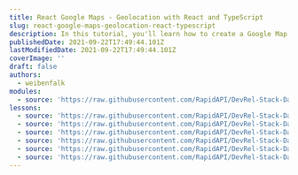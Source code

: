 ```yaml
---
title: React Google Maps - Geolocation with React and TypeScript
slug: react-google-maps-geolocation-react-typescript
description: In this tutorial, you'll learn how to create a Google Map with React.js and Typescript. The app will find the nearest bars both by click and geolocation.
publishedDate: 2021-09-22T17:49:44.101Z
lastModifiedDate: 2021-09-22T17:49:44.101Z
coverImage: ''
draft: false
authors:
  - weibenfalk
modules:
  - source: 'https://raw.githubusercontent.com/RapidAPI/DevRel-Stack-Data/dev/lms/courses/react-google-maps-geolocation-react-typescript/index.md'
lessons:
  - source: 'https://raw.githubusercontent.com/RapidAPI/DevRel-Stack-Data/dev/lms/courses/react-google-maps-geolocation-react-typescript/01-intro.md'
  - source: 'https://raw.githubusercontent.com/RapidAPI/DevRel-Stack-Data/dev/lms/courses/react-google-maps-geolocation-react-typescript/02-tech-starter-files.md'
  - source: 'https://raw.githubusercontent.com/RapidAPI/DevRel-Stack-Data/dev/lms/courses/react-google-maps-geolocation-react-typescript/03-create-google-map.md'
  - source: 'https://raw.githubusercontent.com/RapidAPI/DevRel-Stack-Data/dev/lms/courses/react-google-maps-geolocation-react-typescript/04-api-data-map-markers.md'
  - source: 'https://raw.githubusercontent.com/RapidAPI/DevRel-Stack-Data/dev/lms/courses/react-google-maps-geolocation-react-typescript/05-api-water-data.md'
  - source: 'https://raw.githubusercontent.com/RapidAPI/DevRel-Stack-Data/dev/lms/courses/react-google-maps-geolocation-react-typescript/06-geolocation.md'
---
```


